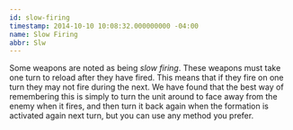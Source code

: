 ```yaml
---
id: slow-firing
timestamp: 2014-10-10 10:08:32.000000000 -04:00
name: Slow Firing
abbr: Slw
---
```

<p>Some weapons are noted as being <em>slow firing</em>. These weapons must take one turn to reload after they have fired. This means that if they fire on one turn they may not fire during the next. We have found that the best way of remembering this is simply to turn the unit around to face away from the enemy when it fires, and then turn it back again when the formation is activated again next turn, but you can use any method you prefer.</p>